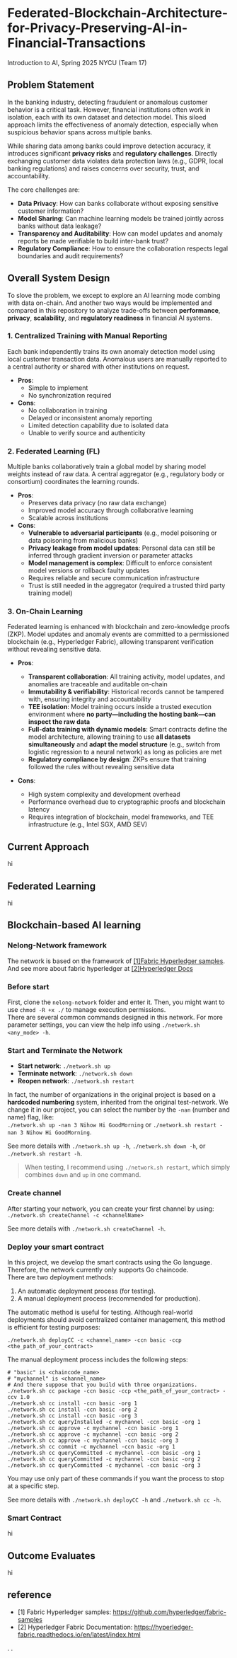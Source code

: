 # Federated-Blockchain-Architecture-for-Privacy-Preserving-AI-in-Financial-Transactions
Introduction to AI, Spring 2025 NYCU (Team 17)

## Problem Statement

In the banking industry, detecting fraudulent or anomalous customer behavior is a critical task. However, financial institutions often work in isolation, each with its own dataset and detection model. This siloed approach limits the effectiveness of anomaly detection, especially when suspicious behavior spans across multiple banks.

While sharing data among banks could improve detection accuracy, it introduces significant **privacy risks** and **regulatory challenges**. Directly exchanging customer data violates data protection laws (e.g., GDPR, local banking regulations) and raises concerns over security, trust, and accountability.

The core challenges are:

- **Data Privacy**: How can banks collaborate without exposing sensitive customer information?
- **Model Sharing**: Can machine learning models be trained jointly across banks without data leakage?
- **Transparency and Auditability**: How can model updates and anomaly reports be made verifiable to build inter-bank trust?
- **Regulatory Compliance**: How to ensure the collaboration respects legal boundaries and audit requirements?

## Overall System Design
To slove the problem, we except to explore an AI learning mode combing with data on-chain. And another two ways would be implemented and compared in this repository to analyze trade-offs between **performance**, **privacy**, **scalability**, and **regulatory readiness** in financial AI systems.
### 1. Centralized Training with Manual Reporting

Each bank independently trains its own anomaly detection model using local customer transaction data. Anomalous users are manually reported to a central authority or shared with other institutions on request.

- **Pros**:
  - Simple to implement
  - No synchronization required
- **Cons**:
  - No collaboration in training
  - Delayed or inconsistent anomaly reporting
  - Limited detection capability due to isolated data
  - Unable to verify source and authenticity

### 2. Federated Learning (FL)

Multiple banks collaboratively train a global model by sharing model weights instead of raw data. A central aggregator (e.g., regulatory body or consortium) coordinates the learning rounds.

- **Pros**:
  - Preserves data privacy (no raw data exchange)
  - Improved model accuracy through collaborative learning
  - Scalable across institutions
- **Cons**:
  - **Vulnerable to adversarial participants** (e.g., model poisoning or data poisoning from malicious banks)
  - **Privacy leakage from model updates**: Personal data can still be inferred through gradient inversion or parameter attacks
  - **Model management is complex**: Difficult to enforce consistent model versions or rollback faulty updates
  - Requires reliable and secure communication infrastructure
  - Trust is still needed in the aggregator (required a trusted third party training model)

### 3. On-Chain Learning

Federated learning is enhanced with blockchain and zero-knowledge proofs (ZKP). Model updates and anomaly events are committed to a permissioned blockchain (e.g., Hyperledger Fabric), allowing transparent verification without revealing sensitive data.

- **Pros**:
  - **Transparent collaboration**: All training activity, model updates, and anomalies are traceable and auditable on-chain
  - **Immutability & verifiability**: Historical records cannot be tampered with, ensuring integrity and accountability
  - **TEE isolation**: Model training occurs inside a trusted execution environment where **no party—including the hosting bank—can inspect the raw data**
  - **Full-data training with dynamic models**: Smart contracts define the model architecture, allowing training to use **all datasets simultaneously** and **adapt the model structure** (e.g., switch from logistic regression to a neural network) as long as policies are met
  - **Regulatory compliance by design**: ZKPs ensure that training followed the rules without revealing sensitive data

- **Cons**:
  - High system complexity and development overhead
  - Performance overhead due to cryptographic proofs and blockchain latency
  - Requires integration of blockchain, model frameworks, and TEE infrastructure (e.g., Intel SGX, AMD SEV)


## Current Approach
hi

## Federated Learning
hi

## Blockchain-based AI learning
### Nelong-Network framework
The network is based on the framework of [[1]Fabric Hyperledger samples][ref1]. And see more about fabric hyperledger at [[2]Hyperledger Docs][ref2]

### Before start
First, clone the `nelong-network` folder and enter it. Then, you might want to use `chmod -R +x ./` to manage execution permissions.  
There are several common commands designed in this network. For more parameter settings, you can view the help info using `./network.sh <any_mode> -h`.

### Start and Terminate the Network
* **Start network**: `./network.sh up`
* **Terminate network**: `./network.sh down`
* **Reopen network**: `./network.sh restart`

In fact, the number of organizations in the original project is based on a **hardcoded numbering** system, inherited from the original test-network. We change it in our project, you can select the number by the `-nan` (number and name) flag, like:  
  `./network.sh up -nan 3 Nihow Hi GoodMorning` or `./network.sh restart -nan 3 Nihow Hi GoodMorning`.

See more details with `./network.sh up -h`, `./network.sh down -h`, or `./network.sh restart -h`.

> When testing, I recommend using `./network.sh restart`, which simply combines `down` and `up` in one command.

### Create channel
After starting your network, you can create your first channel by using:
  `./network.sh createChannel -c <channelName>`  

See more details with `./network.sh createChannel -h`.

### Deploy your smart contract
In this project, we develop the smart contracts using the Go language. Therefore, the network currently only supports Go chaincode.  
There are two deployment methods:  
1. An automatic deployment process (for testing).  
2. A manual deployment process (recommended for production).

The automatic method is useful for testing. Although real-world deployments should avoid centralized container management, this method is efficient for testing purposes:

```bash=
./network.sh deployCC -c <channel_name> -ccn basic -ccp <the_path_of_your_contract>
```
The manual deployment process includes the following steps:
```bash=
# "basic" is <chaincode_name>
# "mychannel" is <channel_name>
# And there suppose that you build with three organizations.
./network.sh cc package -ccn basic -ccp <the_path_of_your_contract> -ccv 1.0
./network.sh cc install -ccn basic -org 1
./network.sh cc install -ccn basic -org 2
./network.sh cc install -ccn basic -org 3
./network.sh cc queryInstalled -c mychannel -ccn basic -org 1
./network.sh cc approve -c mychannel -ccn basic -org 1
./network.sh cc approve -c mychannel -ccn basic -org 2
./network.sh cc approve -c mychannel -ccn basic -org 3
./network.sh cc commit -c mychannel -ccn basic -org 1
./network.sh cc queryCommitted -c mychannel -ccn basic -org 1
./network.sh cc queryCommitted -c mychannel -ccn basic -org 2
./network.sh cc queryCommitted -c mychannel -ccn basic -org 3
```
You may use only part of these commands if you want the process to stop at a specific step.

See more details with `./network.sh deployCC -h` and `./network.sh cc -h`.

### Smart Contract
hi

## Outcome Evaluates
hi

## reference
* <a id="ref1">[1]</a> Fabric Hyperledger samples: https://github.com/hyperledger/fabric-samples
* <a id="ref2">[2]</a> Hyperledger Fabric Documentation: https://hyperledger-fabric.readthedocs.io/en/latest/index.html  

[ref1]: #ref1
[ref2]: #ref2
.
.
